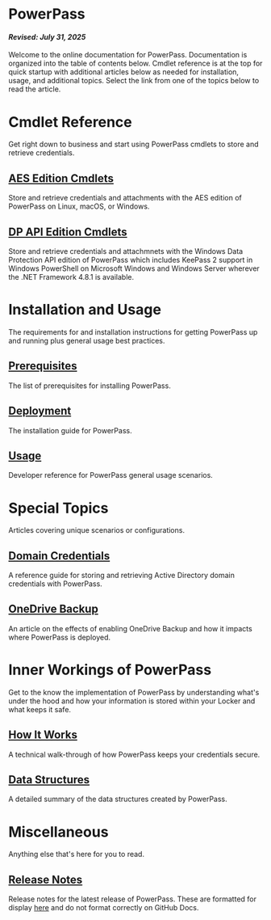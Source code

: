 # PowerPass
#### _Revised: July 31, 2025_
Welcome to the online documentation for PowerPass.
Documentation is organized into the table of contents below.
Cmdlet reference is at the top for quick startup with additional articles below as needed for installation, usage, and additional topics.
Select the link from one of the topics below to read the article.

# Cmdlet Reference

Get right down to business and start using PowerPass cmdlets to store and retrieve credentials.

## [AES Edition Cmdlets](https://chopinrlz.github.io/powerpass/aes-cmdlet-ref)
Store and retrieve credentials and attachments with the AES edition of PowerPass on Linux, macOS, or Windows.
## [DP API Edition Cmdlets](https://chopinrlz.github.io/powerpass/dpapi-cmdlet-ref)
Store and retrieve credentials and attachmnets with the Windows Data Protection API edition of PowerPass which includes KeePass 2 support in Windows PowerShell on Microsoft Windows and Windows Server wherever the .NET Framework 4.8.1 is available.

# Installation and Usage

The requirements for and installation instructions for getting PowerPass up and running plus general usage best practices.

## [Prerequisites](https://chopinrlz.github.io/powerpass/prerequisites)
The list of prerequisites for installing PowerPass.
## [Deployment](https://chopinrlz.github.io/powerpass/deployment)
The installation guide for PowerPass.
## [Usage](https://chopinrlz.github.io/powerpass/usage)
Developer reference for PowerPass general usage scenarios.

# Special Topics

Articles covering unique scenarios or configurations.

## [Domain Credentials](https://chopinrlz.github.io/powerpass/domain-credentials)
A reference guide for storing and retrieving Active Directory domain credentials with PowerPass.
## [OneDrive Backup](https://chopinrlz.github.io/powerpass/onedrivebackup)
An article on the effects of enabling OneDrive Backup and how it impacts where PowerPass is deployed.

# Inner Workings of PowerPass

Get to the know the implementation of PowerPass by understanding what's under the hood and how your information is stored within your Locker and what keeps it safe.

## [How It Works](https://chopinrlz.github.io/powerpass/readme-cont)
A technical walk-through of how PowerPass keeps your credentials secure.
## [Data Structures](https://chopinrlz.github.io/powerpass/data-structures)
A detailed summary of the data structures created by PowerPass.

# Miscellaneous

Anything else that's here for you to read.

## [Release Notes](https://chopinrlz.github.io/powerpass/release-notes)
Release notes for the latest release of PowerPass.
These are formatted for display [here](https://github.com/chopinrlz/powerpass/releases) and do not format correctly on GitHub Docs.